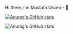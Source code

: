 Hi there, I'm Mustafa Okcen - 👋


[![Anurag's GitHub stats](https://github-readme-stats.vercel.app/api?username=okcenmmustafa)](https://github.com/anuraghazra/github-readme-stats)

![Anurag's GitHub stats](https://github-readme-stats.vercel.app/api?username=okcenmmustafa&hide=contribs,prs)


